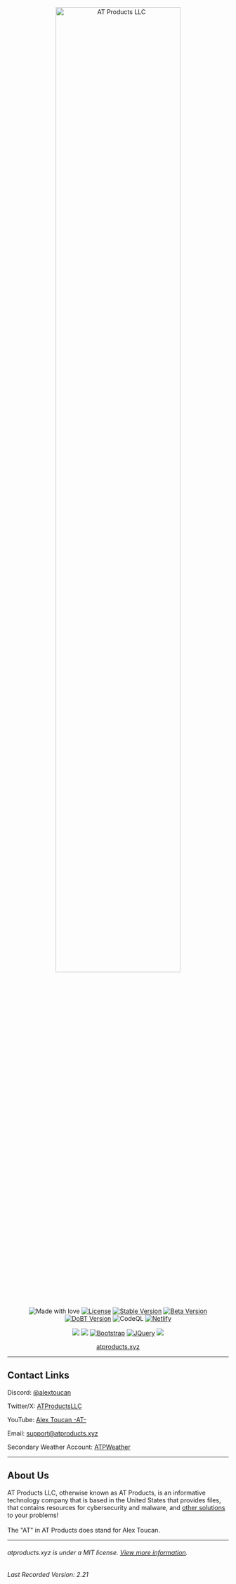 <div align="center">
 <a href="https://atproducts.xyz"><img src="/public/media/images/ATProductsLLC.png" alt="AT Products LLC" width="75%"></a>
 <br><br>
 <p> 
  <img src="https://img.shields.io/badge/made%20with-love-E760A4.svg" alt="Made with love"> 
  <a href="https://opensource.org/licenses/MIT" target="_blank"><img src="https://img.shields.io/badge/license-MIT-green.svg" alt="License"></a>
  <a href="https://atproducts.xyz#what-new"><img src="https://img.shields.io/badge/stable_version-2.20.2-blue" alt="Stable Version"></a>
  <a href="https://beta.atproducts.xyz#what-new"><img src="https://img.shields.io/badge/beta_version-2.21-red" alt="Beta Version"></a>
  <a href="https://beta-testing.atproducts.xyz"><img src="https://img.shields.io/badge/DoBT_version-DoBT_v2.3.1.1-green" alt="DoBT Version"></a>
  <img src="https://github.com/Alex-Toucan/atproducts.xyz/workflows/CodeQL/badge.svg" alt="CodeQL">
  <a href="https://app.netlify.com/sites/atproducts/deploys"><img src="https://api.netlify.com/api/v1/badges/faf5f3b5-bf03-457d-9deb-dbfc4d3b55ee/deploy-status" alt="Netlify"></a> 
 </p>
 <p>
  <a href="https://astro.build"><img src="https://img.shields.io/badge/astro-%232C2052.svg?style=for-the-badge&logo=astro&logoColor=white"></a>
  <a href="https://vuejs.org"><img src="https://img.shields.io/badge/vuejs-%2335495e.svg?style=for-the-badge&logo=vuedotjs&logoColor=%234FC08D"></a>
  <a href="https://getbootstrap.com"><img src="https://img.shields.io/badge/bootstrap-%238511FA.svg?style=for-the-badge&logo=bootstrap&logoColor=white" alt="Bootstrap"></a> 
  <a href="https://jquery.com/" target="_blank"><img src="https://img.shields.io/badge/jquery-%230769AD.svg?style=for-the-badge&logo=jquery&logoColor=white" alt="JQuery"></a>
  <a href="https://github.com/dependabot"><img src="https://img.shields.io/badge/dependabot-025E8C?style=for-the-badge&logo=dependabot&logoColor=white"></a>
 </p>
 <a href="https://atproducts.xyz">atproducts.xyz</a>
</div>
<hr>
<h2>Contact Links</h2>
<p>Discord: <a href="https://discord.com/users/905434578926313512">@alextoucan</a></p>
<p>Twitter/X: <a href="https://x.com/ATProductsLLC">ATProductsLLC</a></p>
<p>YouTube: <a href="https://youtube.com/c/AlexToucanAT">Alex Toucan -AT-</a></p>
<p>Email: <a href="mailto:support@atproducts.xyz">support@atproducts.xyz</a></p>
<p>Secondary Weather Account: <a href="https://x.com/ATPWeather">ATPWeather</a></p>
<hr>
<h2>About Us</h2>
AT Products LLC, otherwise known as AT Products, is an informative technology company that is based in the United States that provides files, that contains resources for cybersecurity and malware, and <a href="https://atproducts.xyz/paid">other solutions</a> to your problems!<br><br>
The "AT" in AT Products does stand for Alex Toucan.
<hr>
<h6>atproducts.xyz is under a MIT license. <a href="https://atproducts.xyz/licenses#atproductsxyz">View more information</a>.
<h6>Last Recorded Version: 2.21</h6>
